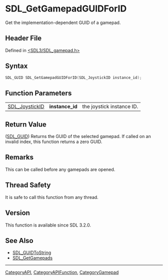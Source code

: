 # SDL_GetGamepadGUIDForID

Get the implementation-dependent GUID of a gamepad.

## Header File

Defined in [<SDL3/SDL_gamepad.h>](https://github.com/libsdl-org/SDL/blob/main/include/SDL3/SDL_gamepad.h)

## Syntax

```c
SDL_GUID SDL_GetGamepadGUIDForID(SDL_JoystickID instance_id);
```

## Function Parameters

|                                  |                 |                           |
| -------------------------------- | --------------- | ------------------------- |
| [SDL_JoystickID](SDL_JoystickID) | **instance_id** | the joystick instance ID. |

## Return Value

([SDL_GUID](SDL_GUID)) Returns the GUID of the selected gamepad. If called
on an invalid index, this function returns a zero GUID.

## Remarks

This can be called before any gamepads are opened.

## Thread Safety

It is safe to call this function from any thread.

## Version

This function is available since SDL 3.2.0.

## See Also

- [SDL_GUIDToString](SDL_GUIDToString)
- [SDL_GetGamepads](SDL_GetGamepads)

----
[CategoryAPI](CategoryAPI), [CategoryAPIFunction](CategoryAPIFunction), [CategoryGamepad](CategoryGamepad)


